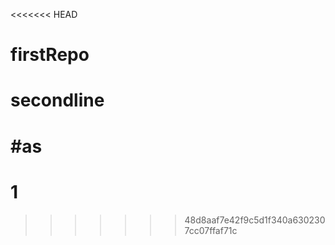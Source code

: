 <<<<<<< HEAD
# firstRepo
# secondline
#as
=======
# 1
>>>>>>> 48d8aaf7e42f9c5d1f340a6302307cc07ffaf71c
